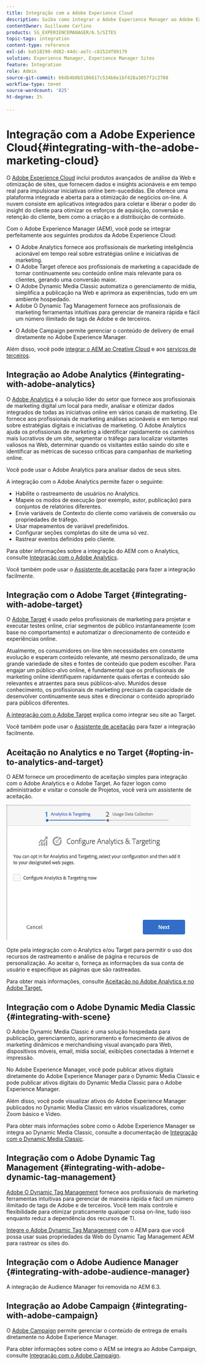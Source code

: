 ```yaml
---
title: Integração com a Adobe Experience Cloud
description: Saiba como integrar o Adobe Experience Manager ao Adobe Experience Cloud.
contentOwner: Guillaume Carlino
products: SG_EXPERIENCEMANAGER/6.5/SITES
topic-tags: integration
content-type: reference
exl-id: ba518290-dd82-44dc-ae7c-c8152df89179
solution: Experience Manager, Experience Manager Sites
feature: Integration
role: Admin
source-git-commit: 66db4b0b5106617c534b6e1bf428a3057f2c2708
workflow-type: tm+mt
source-wordcount: '825'
ht-degree: 1%

---
```


# Integração com a Adobe Experience Cloud{#integrating-with-the-adobe-marketing-cloud}

O [Adobe Experience Cloud](https://business.adobe.com/products/marketing-cloud/main.html) inclui produtos avançados de análise da Web e otimização de sites, que fornecem dados e insights acionáveis e em tempo real para impulsionar iniciativas online bem-sucedidas. Ele oferece uma plataforma integrada e aberta para a otimização de negócios on-line. A nuvem consiste em aplicativos integrados para coletar e liberar o poder do insight do cliente para otimizar os esforços de aquisição, conversão e retenção do cliente, bem como a criação e a distribuição de conteúdo.

Com o Adobe Experience Manager (AEM), você pode se integrar perfeitamente aos seguintes produtos da Adobe Experience Cloud:

* O Adobe Analytics fornece aos profissionais de marketing inteligência acionável em tempo real sobre estratégias online e iniciativas de marketing.
* O Adobe Target oferece aos profissionais de marketing a capacidade de tornar continuamente seu conteúdo online mais relevante para os clientes, gerando uma conversão maior.
* O Adobe Dynamic Media Classic automatiza o gerenciamento de mídia, simplifica a publicação na Web e aprimora as experiências, tudo em um ambiente hospedado.
* Adobe O Dynamic Tag Management fornece aos profissionais de marketing ferramentas intuitivas para gerenciar de maneira rápida e fácil um número ilimitado de tags de Adobe e de terceiros.
<!-- Search&Promote is end of life as of September 1, 2022 * Adobe Search&Promote gives marketers the ability to control and optimize the search results on their sites. -->
* O Adobe Campaign permite gerenciar o conteúdo de delivery de email diretamente no Adobe Experience Manager.

Além disso, você pode [integrar o AEM ao Creative Cloud](/help/assets/aem-cc-integration-best-practices.md) e aos [serviços de terceiros](/help/sites-administering/third-party-services.md).

## Integração ao Adobe Analytics {#integrating-with-adobe-analytics}

O [Adobe Analytics](https://business.adobe.com/products/analytics/adobe-analytics.html) é a solução líder do setor que fornece aos profissionais de marketing digital um local para medir, analisar e otimizar dados integrados de todas as iniciativas online em vários canais de marketing. Ele fornece aos profissionais de marketing análises acionáveis e em tempo real sobre estratégias digitais e iniciativas de marketing. O Adobe Analytics ajuda os profissionais de marketing a identificar rapidamente os caminhos mais lucrativos de um site, segmentar o tráfego para localizar visitantes valiosos na Web, determinar quando os visitantes estão saindo do site e identificar as métricas de sucesso críticas para campanhas de marketing online.

Você pode usar o Adobe Analytics para analisar dados de seus sites.

A integração com o Adobe Analytics permite fazer o seguinte:

* Habilite o rastreamento de usuários no Analytics.
* Mapeie os modos de execução (por exemplo, autor, publicação) para conjuntos de relatórios diferentes.
* Envie variáveis de Contexto do cliente como variáveis de conversão ou propriedades de tráfego.
* Usar mapeamentos de variável predefinidos.
* Configurar seções completas do site de uma só vez.
* Rastrear eventos definidos pelo cliente.

Para obter informações sobre a integração do AEM com o Analytics, consulte [Integração com o Adobe Analytics](/help/sites-administering/adobeanalytics.md).

Você também pode usar o [Assistente de aceitação](/help/sites-administering/opt-in.md) para fazer a integração facilmente.

## Integração com o Adobe Target {#integrating-with-adobe-target}

O [Adobe Target](https://business.adobe.com/products/target/adobe-target.html) é usado pelos profissionais de marketing para projetar e executar testes online, criar segmentos de público instantaneamente (com base no comportamento) e automatizar o direcionamento de conteúdo e experiências online.

Atualmente, os consumidores on-line têm necessidades em constante evolução e esperam conteúdo relevante, até mesmo personalizado, de uma grande variedade de sites e fontes de conteúdo que podem escolher. Para engajar um público-alvo online, é fundamental que os profissionais de marketing online identifiquem rapidamente quais ofertas e conteúdo são relevantes e atraentes para seus públicos-alvo. Munidos desse conhecimento, os profissionais de marketing precisam da capacidade de desenvolver continuamente seus sites e direcionar o conteúdo apropriado para públicos diferentes.

[A integração com o Adobe Target](/help/sites-administering/target.md) explica como integrar seu site ao Target.

Você também pode usar o [Assistente de aceitação](/help/sites-administering/opt-in.md) para fazer a integração facilmente.

## Aceitação no Analytics e no Target {#opting-in-to-analytics-and-target}

O AEM fornece um procedimento de aceitação simples para integração com o Adobe Analytics e o Adobe Target. Ao fazer logon como administrador e visitar o console de Projetos, você verá um assistente de aceitação.

![chlimage_1-107](assets/chlimage_1-107a.png)

Opte pela integração com o Analytics e/ou Target para permitir o uso dos recursos de rastreamento e análise de página e recursos de personalização. Ao aceitar o, forneça as informações da sua conta de usuário e especifique as páginas que são rastreadas.

Para obter mais informações, consulte [Aceitação no Adobe Analytics e no Adobe Target.](/help/sites-administering/opt-in.md)

## Integração com o Adobe Dynamic Media Classic {#integrating-with-scene}

O Adobe Dynamic Media Classic é uma solução hospedada para publicação, gerenciamento, aprimoramento e fornecimento de ativos de marketing dinâmicos e merchandising visual avançado para Web, dispositivos móveis, email, mídia social, exibições conectadas à Internet e impressão.

No Adobe Experience Manager, você pode publicar ativos digitais diretamente do Adobe Experience Manager para o Dynamic Media Classic e pode publicar ativos digitais do Dynamic Media Classic para o Adobe Experience Manager.

Além disso, você pode visualizar ativos do Adobe Experience Manager publicados no Dynamic Media Classic em vários visualizadores, como Zoom básico e Vídeo.

Para obter mais informações sobre como o Adobe Experience Manager se integra ao Dynamic Media Classic, consulte a documentação de [Integração com o Dynamic Media Classic](/help/sites-administering/scene7.md).

## Integração com o Adobe Dynamic Tag Management {#integrating-with-adobe-dynamic-tag-management}

[Adobe O Dynamic Tag Management](https://business.adobe.com/products/experience-platform/adobe-experience-platform.html) fornece aos profissionais de marketing ferramentas intuitivas para gerenciar de maneira rápida e fácil um número ilimitado de tags de Adobe e de terceiros. Você tem mais controle e flexibilidade para otimizar praticamente qualquer coisa on-line, tudo isso enquanto reduz a dependência dos recursos de TI.

[Integre o Adobe Dynamic Tag Management](/help/sites-administering/dtm.md) com o AEM para que você possa usar suas propriedades da Web do Dynamic Tag Management AEM para rastrear os sites do.

## Integração com o Adobe Audience Manager {#integrating-with-adobe-audience-manager}

A integração de Audience Manager foi removida no AEM 6.3.

<!-- Search&Promote is end of life as of September 1, 2022 ## Integrating with Search&Promote {#integrating-with-search-promote} -->

<!-- Search&Promote is end of life as of September 1, 2022 Adobe Search&Promote enables marketers to optimizehow visitors browse, find, compare, and select relevant products and content on web and mobile sites. Businesses can easily promote priority items based on business objectives and visitor intent, and automate merchandising and promotions activity via KPI-based triggers or metrics. -->

<!-- Search&Promote is end of life as of September 1, 2022 Adobe Search&Promote is a reliable and scalable hosted site search application, capable of scaling to millions of pages or products, for heavily visited online businesses ranging from retail to news sites. It offers unprecedented levels of marketer control and metrics-based relevance. -->

<!-- Search&Promote is end of life as of September 1, 2022 For information about integrating AEM and Search&Promote, see [Integrating with Adobe Search&Promote](/help/sites-administering/search-and-promote.md). -->

## Integração ao Adobe Campaign {#integrating-with-adobe-campaign}

O [Adobe Campaign](https://business.adobe.com/products/campaign/adobe-campaign.html) permite gerenciar o conteúdo de entrega de emails diretamente no Adobe Experience Manager.

Para obter informações sobre como o AEM se integra ao Adobe Campaign, consulte [Integração com o Adobe Campaign](/help/sites-administering/campaignstandard.md).